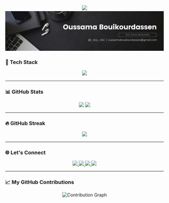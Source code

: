 <div align="center">
  <img src="https://readme-typing-svg.herokuapp.com?font=Fira+Code&size=24&pause=1000&center=true&vCenter=true&color=ff0000&width=445&lines=Hi+%F0%9F%91%8B%2C+I'm+Oussama!;Full-Stack+Developer+from+Morocco;PHP+%7C+Java+%7C+C%2B%2B+%7C+JS+%7C+React+%7C+MySQL+%7C+Tailwind"/>
</div>
<div align="center">
  <img src="./Workflows/Black Minimal Motivation Quote LinkedIn Banner.png" />
</div>


### 🚀 Tech Stack

<div align="center">
  <img src="https://skillicons.dev/icons?i=html,css,tailwind,javascript,php,react,java,cpp,mysql,nodejs,laravel,python,vscode,intellij,linux,git,github" />
</div>

---

### 📊 GitHub Stats

<div align="center">
  <img src="https://github-readme-stats.vercel.app/api?username=boycka&show_icons=true&theme=radical" height="180"/>
  <img src="https://github-readme-stats.vercel.app/api/top-langs/?username=boycka&layout=compact&theme=radical" height="180"/>
</div>

---

### 🔥 GitHub Streak

<div align="center">
  <img src="https://streak-stats.demolab.com/?user=boycka&theme=radical&hide_border=false" />
</div>

---

### 🌐 Let's Connect

<div align="center">
  <a href="https://linkedin.com/in/oussamabok">
    <img src="https://skillicons.dev/icons?i=linkedin" height="30" />
  </a>
  <a href="mailto:oussamabouikourdassen@gmail.com">
    <img src="https://skillicons.dev/icons?i=gmail" height="30" />
  </a>
  <a href="https://discord.com/users/.ossm">
    <img src="https://skillicons.dev/icons?i=discord" height="30" />
  </a>
  <a href="https://instagram.com/_boy_cka">
    <img src="https://skillicons.dev/icons?i=instagram" height="30" />
  </a>
</div>

---

### 📈 My GitHub Contributions

<div align="center">
  <img src="https://github-readme-activity-graph.vercel.app/graph?username=boycka&theme=github-compact" alt="Contribution Graph" />
</div>

